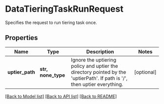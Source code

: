 # DataTieringTaskRunRequest

Specifies the request to run tiering task once.

## Properties
Name | Type | Description | Notes
------------ | ------------- | ------------- | -------------
**uptier_path** | **str, none_type** | Ignore the uptiering policy and uptier the directory pointed by the &#39;uptierPath&#39;. If path is &#39;/&#39;, then uptier everything. | [optional] 

[[Back to Model list]](../README.md#documentation-for-models) [[Back to API list]](../README.md#documentation-for-api-endpoints) [[Back to README]](../README.md)


